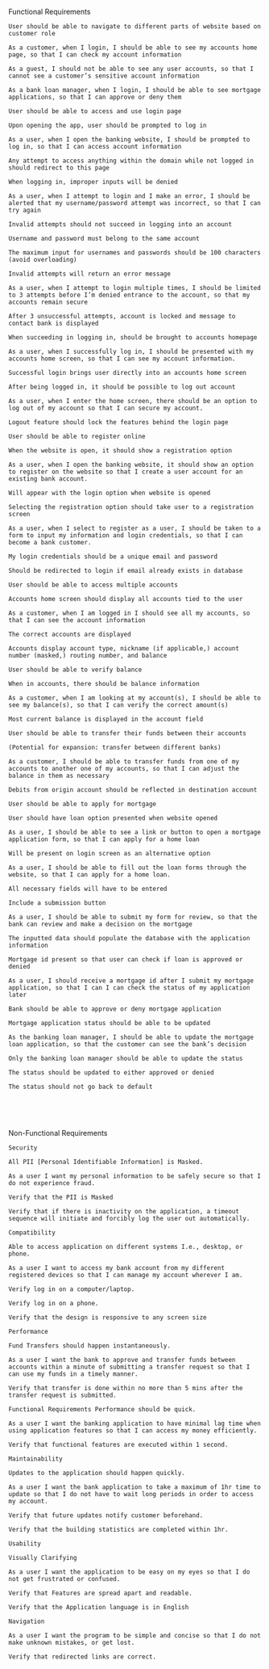 Functional Requirements 

    User should be able to navigate to different parts of website based on customer role 

    As a customer, when I login, I should be able to see my accounts home page, so that I can check my account information  

    As a guest, I should not be able to see any user accounts, so that I cannot see a customer’s sensitive account information 

    As a bank loan manager, when I login, I should be able to see mortgage applications, so that I can approve or deny them 

    User should be able to access and use login page 

    Upon opening the app, user should be prompted to log in 

    As a user, when I open the banking website, I should be prompted to log in, so that I can access account information 

    Any attempt to access anything within the domain while not logged in should redirect to this page 

    When logging in, improper inputs will be denied 

    As a user, when I attempt to login and I make an error, I should be alerted that my username/password attempt was incorrect, so that I can try again 

    Invalid attempts should not succeed in logging into an account 

    Username and password must belong to the same account 

    The maximum input for usernames and passwords should be 100 characters (avoid overloading) 

    Invalid attempts will return an error message 

    As a user, when I attempt to login multiple times, I should be limited to 3 attempts before I’m denied entrance to the account, so that my accounts remain secure 

    After 3 unsuccessful attempts, account is locked and message to contact bank is displayed 

    When succeeding in logging in, should be brought to accounts homepage 

    As a user, when I successfully log in, I should be presented with my accounts home screen, so that I can see my account information. 

    Successful login brings user directly into an accounts home screen 

    After being logged in, it should be possible to log out account 

    As a user, when I enter the home screen, there should be an option to log out of my account so that I can secure my account. 

    Logout feature should lock the features behind the login page 

    User should be able to register online 

    When the website is open, it should show a registration option 

    As a user, when I open the banking website, it should show an option to register on the website so that I create a user account for an existing bank account. 

    Will appear with the login option when website is opened 

    Selecting the registration option should take user to a registration screen 

    As a user, when I select to register as a user, I should be taken to a form to input my information and login credentials, so that I can become a bank customer. 

    My login credentials should be a unique email and password 

    Should be redirected to login if email already exists in database 

    User should be able to access multiple accounts 

    Accounts home screen should display all accounts tied to the user 

    As a customer, when I am logged in I should see all my accounts, so that I can see the account information 

    The correct accounts are displayed 

    Accounts display account type, nickname (if applicable,) account number (masked,) routing number, and balance 

    User should be able to verify balance 

    When in accounts, there should be balance information 

    As a customer, when I am looking at my account(s), I should be able to see my balance(s), so that I can verify the correct amount(s) 

    Most current balance is displayed in the account field 

    User should be able to transfer their funds between their accounts 

    (Potential for expansion: transfer between different banks) 

    As a customer, I should be able to transfer funds from one of my accounts to another one of my accounts, so that I can adjust the balance in them as necessary 

    Debits from origin account should be reflected in destination account 

    User should be able to apply for mortgage 

    User should have loan option presented when website opened 

    As a user, I should be able to see a link or button to open a mortgage application form, so that I can apply for a home loan 

    Will be present on login screen as an alternative option 

    As a user, I should be able to fill out the loan forms through the website, so that I can apply for a home loan. 

    All necessary fields will have to be entered 

    Include a submission button 

    As a user, I should be able to submit my form for review, so that the bank can review and make a decision on the mortgage 

    The inputted data should populate the database with the application information 

    Mortgage id present so that user can check if loan is approved or denied 

    As a user, I should receive a mortgage id after I submit my mortgage application, so that I can I can check the status of my application later 

    Bank should be able to approve or deny mortgage application 

    Mortgage application status should be able to be updated 

    As the banking loan manager, I should be able to update the mortgage loan application, so that the customer can see the bank’s decision 

    Only the banking loan manager should be able to update the status 

    The status should be updated to either approved or denied 

    The status should not go back to default 

 

 

Non-Functional Requirements 

    Security 

    All PII [Personal Identifiable Information] is Masked. 

    As a user I want my personal information to be safely secure so that I do not experience fraud. 

    Verify that the PII is Masked 

    Verify that if there is inactivity on the application, a timeout sequence will initiate and forcibly log the user out automatically. 

    Compatibility  

    Able to access application on different systems I.e., desktop, or phone. 

    As a user I want to access my bank account from my different registered devices so that I can manage my account wherever I am. 

    Verify log in on a computer/laptop. 

    Verify log in on a phone. 

    Verify that the design is responsive to any screen size 

    Performance 

    Fund Transfers should happen instantaneously.  

    As a user I want the bank to approve and transfer funds between accounts within a minute of submitting a transfer request so that I can use my funds in a timely manner. 

    Verify that transfer is done within no more than 5 mins after the transfer request is submitted.  

    Functional Requirements Performance should be quick. 

    As a user I want the banking application to have minimal lag time when using application features so that I can access my money efficiently. 

    Verify that functional features are executed within 1 second.  

    Maintainability 

    Updates to the application should happen quickly. 

    As a user I want the bank application to take a maximum of 1hr time to update so that I do not have to wait long periods in order to access my account. 

    Verify that future updates notify customer beforehand.  

    Verify that the building statistics are completed within 1hr. 

    Usability 

    Visually Clarifying 

    As a user I want the application to be easy on my eyes so that I do not get frustrated or confused. 

    Verify that Features are spread apart and readable. 

    Verify that the Application language is in English  

    Navigation 

    As a user I want the program to be simple and concise so that I do not make unknown mistakes, or get lost. 

    Verify that redirected links are correct. 